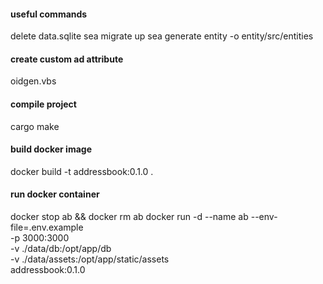 #### useful commands
delete data.sqlite
sea migrate up
sea generate entity -o entity/src/entities

#### create custom ad attribute
oidgen.vbs

#### compile project
cargo make

#### build docker image
docker build -t addressbook:0.1.0 .

#### run docker container
docker stop ab && docker rm ab
docker run -d --name ab --env-file=.env.example \
    -p 3000:3000 \
    -v ./data/db:/opt/app/db \
    -v ./data/assets:/opt/app/static/assets \
    addressbook:0.1.0
